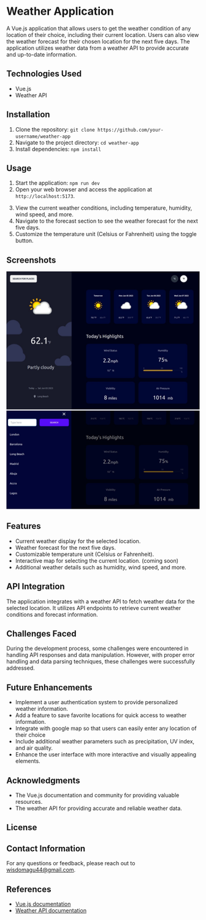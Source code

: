 # Weather Application

A Vue.js application that allows users to get the weather condition of any location of their choice, including their current location. Users can also view the weather forecast for their chosen location for the next five days. The application utilizes weather data from a weather API to provide accurate and up-to-date information.

## Technologies Used
- Vue.js
- Weather API

## Installation
1. Clone the repository: `git clone https://github.com/your-username/weather-app`
2. Navigate to the project directory: `cd weather-app`
3. Install dependencies: `npm install`

## Usage
1. Start the application: `npm run dev`
2. Open your web browser and access the application at `http://localhost:5173`.
<!-- 3. Enter the desired location in the search field or click on the map to select your current location. -->
3. View the current weather conditions, including temperature, humidity, wind speed, and more.
4. Navigate to the forecast section to see the weather forecast for the next five days.
5. Customize the temperature unit (Celsius or Fahrenheit) using the toggle button.
<!-- 6. Explore additional features and information provided by the application. -->

## Screenshots
![Weather App Home Page](./src/assets/weatherApp3.jpeg)
![Weather search page](./src/assets/weatherApp5.jpeg)

## Features
- Current weather display for the selected location.
- Weather forecast for the next five days.
- Customizable temperature unit (Celsius or Fahrenheit).
- Interactive map for selecting the current location. (coming soon)
- Additional weather details such as humidity, wind speed, and more.

## API Integration
The application integrates with a weather API to fetch weather data for the selected location. It utilizes API endpoints to retrieve current weather conditions and forecast information.

## Challenges Faced
During the development process, some challenges were encountered in handling API responses and data manipulation. However, with proper error handling and data parsing techniques, these challenges were successfully addressed.

## Future Enhancements
- Implement a user authentication system to provide personalized weather information.
- Add a feature to save favorite locations for quick access to weather information.
- Integrate with google map so that users can easily enter any location of their choice
- Include additional weather parameters such as precipitation, UV index, and air quality.
- Enhance the user interface with more interactive and visually appealing elements.

## Acknowledgments
- The Vue.js documentation and community for providing valuable resources.
- The weather API for providing accurate and reliable weather data.

## License
<!-- This project is licensed under the MIT License. See the [LICENSE](LICENSE) file for more details. -->

## Contact Information
For any questions or feedback, please reach out to [wisdomagu44@gmail.com](wisdomagu44@gmailcom).

## References
- [Vue.js documentation](https://vuejs.org/guide/introduction.html)
- [Weather API documentation](https://www.weatherapi.com/docs/)
